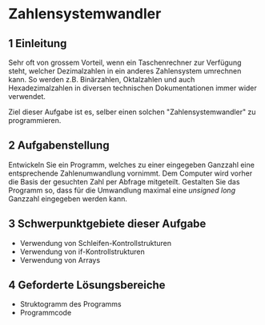 # Zahlensystemwandler

## 1 Einleitung

Sehr oft von grossem Vorteil, wenn ein Taschenrechner zur Verfügung steht, welcher Dezimalzahlen in ein anderes Zahlensystem umrechnen kann. So werden z.B. Binärzahlen, Oktalzahlen und auch Hexadezimalzahlen in diversen technischen Dokumentationen immer wider verwendet.

Ziel dieser Aufgabe ist es, selber einen solchen "Zahlensystemwandler" zu programmieren.

## 2 Aufgabenstellung

Entwickeln Sie ein Programm, welches zu einer eingegeben Ganzzahl eine entsprechende Zahlenumwandlung vornimmt. Dem Computer wird vorher die Basis der gesuchten Zahl per Abfrage mitgeteilt. Gestalten Sie das Programm so, dass für die Umwandlung maximal eine *unsigned long* Ganzzahl eingegeben werden kann.

## 3 Schwerpunktgebiete dieser Aufgabe

* Verwendung von Schleifen-Kontrollstrukturen
* Verwendung von if-Kontrollstrukturen
* Verwendung von Arrays

## 4 Geforderte Lösungsbereiche

* Struktogramm des Programms
* Programmcode
